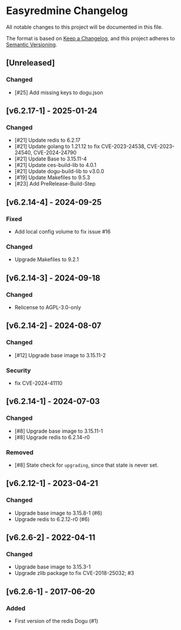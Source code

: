 # Easyredmine Changelog
All notable changes to this project will be documented in this file.

The format is based on [Keep a Changelog](https://keepachangelog.com/en/1.0.0/),
and this project adheres to [Semantic Versioning](https://semver.org/spec/v2.0.0.html).

## [Unreleased]
### Changed
- [#25] Add missing keys to dogu.json

## [v6.2.17-1] - 2025-01-24
### Changed 
- [#21] Update redis to 6.2.17
- [#21] Update golang to 1.21.12 to fix CVE-2023-24538, CVE-2023-24540, CVE-2024-24790
- [#21] Update Base to 3.15.11-4
- [#21] Update ces-build-lib to 4.0.1
- [#21] Update dogu-build-lib to v3.0.0
- [#19] Update Makefiles to 9.5.3
- [#23] Add PreRelease-Build-Step

## [v6.2.14-4] - 2024-09-25
### Fixed
- Add local config volume to fix issue #16

### Changed
- Upgrade Makefiles to 9.2.1

## [v6.2.14-3] - 2024-09-18
### Changed
- Relicense to AGPL-3.0-only

## [v6.2.14-2] - 2024-08-07
### Changed
- [#12] Upgrade base image to 3.15.11-2

### Security
- fix CVE-2024-41110

## [v6.2.14-1] - 2024-07-03
### Changed
- [#8] Upgrade base image to 3.15.11-1
- [#8] Upgrade redis to 6.2.14-r0

### Removed
- [#8] State check for `upgrading`, since that state is never set.

## [v6.2.12-1] - 2023-04-21
### Changed
- Upgrade base image to 3.15.8-1 (#6)
- Upgrade redis to 6.2.12-r0 (#6)

## [v6.2.6-2] - 2022-04-11
### Changed
- Upgrade base image to 3.15.3-1
- Upgrade zlib package to fix CVE-2018-25032; #3

## [v6.2.6-1] - 2017-06-20
### Added
- First version of the redis Dogu (#1)

